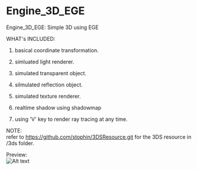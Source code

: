# Engine_3D_EGE  
Engine_3D_EGE: Simple 3D using EGE  

WHAT's INCLUDED:  
1. basical coordinate transformation.  

2. simluated light renderer.  

3. simulated transparent object.  

4. silmulated reflection object.  

5. simulated texture renderer.  

6. realtime shadow using shadowmap  

7. using 'V' key to render ray tracing at any time.  

NOTE:  
refer to https://github.com/stophin/3DSResource.git for the 3DS resource in /3ds folder.  

Preview:  
![Alt text](https://github.com/stophin/Engine_3D_EGE/raw/master/Engine_3D/Previce.png)  

